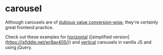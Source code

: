 # carousel

Although carousels are of [dubious value conversion-wise](https://ux.stackexchange.com/questions/10312/are-carousels-effective), they're certainly great frontend practice.

Check out these examples for [horizontal](https://fiddle.jshell.net/tovic/3jdxE/) ([simplified version] (https://jsfiddle.net/wr8ay405/)) and [vertical](http://jsfiddle.net/Poetro/RaFLe/) carousels in vanilla JS and using jQuery.
